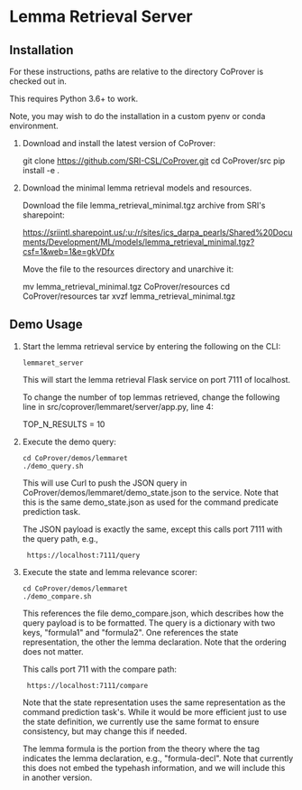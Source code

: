 # Lemma Retrieval Server

## Installation

For these instructions, paths are relative to the directory CoProver
is checked out in.

This requires Python 3.6+ to work.

Note, you may wish to do the installation in a custom pyenv or conda
environment.

1. Download and install the latest version of CoProver:

   git clone https://github.com/SRI-CSL/CoProver.git
   cd CoProver/src
   pip install -e .
  
2. Download the minimal lemma retrieval models and resources.

   Download the file lemma_retrieval_minimal.tgz archive from SRI's sharepoint:

      https://sriintl.sharepoint.us/:u:/r/sites/ics_darpa_pearls/Shared%20Documents/Development/ML/models/lemma_retrieval_minimal.tgz?csf=1&web=1&e=gkVDfx

   Move the file to the resources directory and unarchive it:

      mv lemma_retrieval_minimal.tgz CoProver/resources
      cd CoProver/resources
      tar xvzf lemma_retrieval_minimal.tgz

## Demo Usage

1. Start the lemma retrieval service by entering the following on the
   CLI:

       lemmaret_server

   This will start the lemma retrieval Flask service on port 7111 of
   localhost.

   To change the number of top lemmas retrieved, change the following line in src/coprover/lemmaret/server/app.py, line 4:

      TOP_N_RESULTS = 10

2. Execute the demo query:

       cd CoProver/demos/lemmaret
       ./demo_query.sh

   This will use Curl to push the JSON query in
   CoProver/demos/lemmaret/demo_state.json to the service.  Note that
   this is the same demo_state.json as used for the command predicate
   prediction task.

   The JSON payload is exactly the same, except this calls port 7111
   with the query path, e.g.,

        https://localhost:7111/query

3. Execute the state and lemma relevance scorer:

       cd CoProver/demos/lemmaret
       ./demo_compare.sh

   This references the file demo_compare.json, which describes how the
   query payload is to be formatted.  The query is a dictionary with
   two keys, "formula1" and "formula2".  One references the state
   representation, the other the lemma declaration.  Note that the
   ordering does not matter.

   This calls port 711 with the compare path:

        https://localhost:7111/compare

   Note that the state representation uses the same representation as
   the command prediction task's.  While it would be more efficient
   just to use the state definition, we currently use the same format
   to ensure consistency, but may change this if needed.

   The lemma formula is the portion from the theory where the tag
   indicates the lemma declaration, e.g., "formula-decl".  Note that
   currently this does not embed the typehash information, and we will
   include this in another version.
